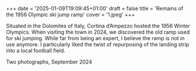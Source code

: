 +++
date = '2025-01-09T19:09:45+01:00'
draft = false
title = 'Remains of the 1956 Olympic ski jump ramp'
cover = '1.jpeg'
+++

Situated in the Dolomites of Italy, Cortina d’Ampezzo hosted the 1956 Winter Olympics. When visiting the town in 2024, we discovered the old ramp used for ski jumping. While far from being an expert, I believe the ramp is not in use anymore. I particularly liked the twist of repurposing of the landing strip into a local football field.

Two photographs, September 2024
